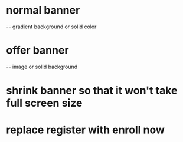 

# normal banner
-- gradient background or solid color
# offer banner
-- image or solid background

# shrink banner so that it won't take full screen size

# replace register with enroll now
